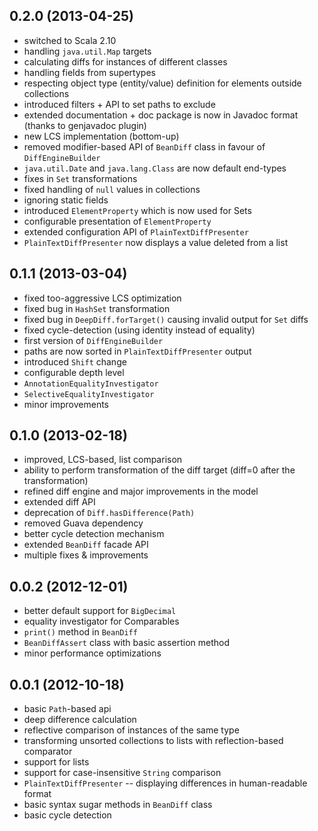 ## 0.2.0 (2013-04-25)

* switched to Scala 2.10
* handling `java.util.Map` targets
* calculating diffs for instances of different classes
* handling fields from supertypes
* respecting object type (entity/value) definition for elements outside collections
* introduced filters + API to set paths to exclude
* extended documentation + doc package is now in Javadoc format (thanks to genjavadoc plugin)
* new LCS implementation (bottom-up)
* removed modifier-based API of `BeanDiff` class in favour of `DiffEngineBuilder`
* `java.util.Date` and `java.lang.Class` are now default end-types
* fixes in `Set` transformations
* fixed handling of `null` values in collections
* ignoring static fields
* introduced `ElementProperty` which is now used for Sets
* configurable presentation of `ElementProperty` 
* extended configuration API of `PlainTextDiffPresenter`
* `PlainTextDiffPresenter` now displays a value deleted from a list

## 0.1.1 (2013-03-04)

* fixed too-aggressive LCS optimization
* fixed bug in `HashSet` transformation
* fixed bug in `DeepDiff.forTarget()` causing invalid output for `Set` diffs
* fixed cycle-detection (using identity instead of equality)
* first version of `DiffEngineBuilder`
* paths are now sorted in `PlainTextDiffPresenter` output
* introduced `Shift` change
* configurable depth level
* `AnnotationEqualityInvestigator`
* `SelectiveEqualityInvestigator`
* minor improvements

## 0.1.0 (2013-02-18)

* improved, LCS-based, list comparison
* ability to perform transformation of the diff target (diff=0 after the transformation)
* refined diff engine and major improvements in the model
* extended diff API
* deprecation of `Diff.hasDifference(Path)`
* removed Guava dependency
* better cycle detection mechanism
* extended `BeanDiff` facade API
* multiple fixes & improvements

## 0.0.2 (2012-12-01)

* better default support for `BigDecimal`
* equality investigator for Comparables
* `print()` method in `BeanDiff`
* `BeanDiffAssert` class with basic assertion method
* minor performance optimizations

## 0.0.1 (2012-10-18)

* basic `Path`-based api 
* deep difference calculation
* reflective comparison of instances of the same type
* transforming unsorted collections to lists with reflection-based comparator
* support for lists
* support for case-insensitive `String` comparison
* `PlainTextDiffPresenter` -- displaying differences in human-readable format
* basic syntax sugar methods in `BeanDiff` class
* basic cycle detection
